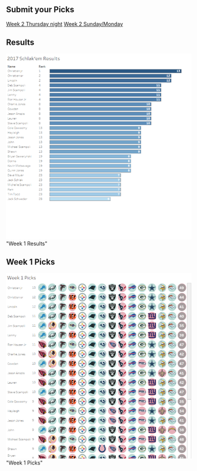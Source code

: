 ## Submit your Picks

[Week 2 Thursday night](http://www.google.com)
[Week 2 Sunday/Monday](http://www.yahoo.com)

## Results
![](images/Schlak1_overall.png) "Week 1 Results"

## Week 1 Picks
![](images/schlak1.png) "Week 1 Picks"
